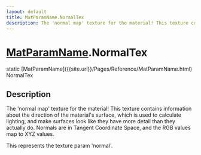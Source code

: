 ```yaml
---
layout: default
title: MatParamName.NormalTex
description: The 'normal map' texture for the material! This texture contains information about the direction of the material's surface, which is used to calculate lighting, and make surfaces look like they have more detail than they actually do. Normals are in Tangent Coordinate Space, and the RGB values map to XYZ values.  This represents the texture param 'normal'.
---
```

# [MatParamName]({{site.url}}/Pages/Reference/MatParamName.html).NormalTex

<div class='signature' markdown='1'>
static [MatParamName]({{site.url}}/Pages/Reference/MatParamName.html) NormalTex
</div>

## Description
The 'normal map' texture for the material! This texture
contains information about the direction of the material's
surface, which is used to calculate lighting, and make surfaces
look like they have more detail than they actually do. Normals
are in Tangent Coordinate Space, and the RGB values map to XYZ
values.

This represents the texture param 'normal'.

